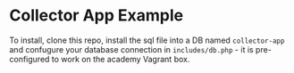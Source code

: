 # Collector App Example

To install, clone this repo, install the sql file into a DB named `collector-app` and confugure your database connection in `includes/db.php` - it is pre-configured to work on the academy Vagrant box.
